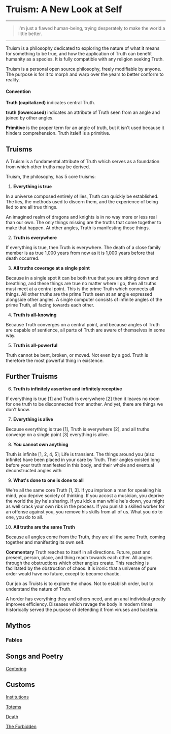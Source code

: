 # Truism: A New Look at Self

___

> I'm just a flawed human-being, trying desperately to make the world a little better.

---

Truism is a philosophy dedicated to exploring the nature of what it means for something to be true, and how the application of Truth can benefit humanity as a species. It is fully compatible with any religion seeking Truth.

Truism is a personal open source philosophy, freely modifiable by anyone. The purpose is for it to morph and warp over the years to better conform to reality.

#### Convention

**Truth (capitalized)** indicates central Truth.

**truth (lowercased)** indicates an attribute of Truth seen from an angle and joined by other angles.

**Primitive** is the proper term for an angle of truth, but it isn't used because it hinders comprehension. Truth itslelf is a primitive.

## Truisms

A Truism is a fundamental attribute of Truth which serves as a foundation from which other truths may be derived.

Truism, the philosophy, has 5 core truisms:

1. **Everything is true**

In a universe composed entirely of lies, Truth can quickly be established. The lies, the methods used to discern them, and the experience of being lied to are all true things.

An imagined realm of dragons and knights is in no way more or less real than our own. The only things missing are the truths that come together to make that happen. At other angles, Truth is manifesting those things.

2. **Truth is everywhere**

If everything is true, then Truth is everywhere. The death of a close family member is as true 1,000 years from now as it is 1,000 years before that death occurred.

3. **All truths coverage at a single point**

Because in a single spot it can be both true that you are sitting down and breathing, and these things are true no matter where I go, then all truths must meet at a central point. This is the prime Truth which connects all things. All other truths are the prime Truth seen at an angle expressed alongside other angles. A single computer consists of infinite angles of the prime Truth, all facing towards each other.

4. **Truth is all-knowing**

Because Truth converges on a central point, and because angles of Truth are capable of sentience, all parts of Truth are aware of themselves in some way.

5. **Truth is all-powerful**

Truth cannot be bent, broken, or moved. Not even by a god. Truth is therefore the most powerful thing in existence.

## Further Truisms

6. **Truth is infinitely assertive and infinitely receptive**

If everything is true [1] and Truth is everywhere [2] then it leaves no room for one truth to be disconnected from another. And yet, there are things we don't know.

7. **Everything is alive**

Because everything is true [1], Truth is everywhere [2], and all truths converge on a single point [3] everything is alive.

8. **You cannot own anything**

Truth is infinite [1, 2, 4, 5]; Life is transient. The things around you (also infinite) have been placed in your care by Truth. Their angles existed long before your truth manifested in this body, and their whole and eventual deconstructed angles with 

9. **What's done to one is done to all**

We're all the same core Truth [1, 3]. If you imprison a man for speaking his mind, you deprive society of thinking. If you accost a musician, you deprive the world the joy he's sharing. If you kick a man while he's down, you might as well crack your own ribs in the process. If you punish a skilled worker for an offense against you, you remove his skills from all of us. What you do to one, you do to all.

10. **All truths are the same Truth**

Because all angles come from the Truth, they are all the same Truth, coming together and manifesting its own self.

**Commentary** Truth reaches to itself in all directions. Future, past and present, person, place, and thing reach towards each other. All angles through the obstructions which other angles create. This reaching is facilitated by the obstruction of chaos. It is ironic that a universe of pure order would have no future, except to become chaotic.

Our job as Truists is to explore the chaos. Not to establish order, but to understand the nature of Truth.

A horder has everything they and others need, and an anal individual greatly improves efficiency. Diseases which ravage the body in modern times historically served the purpose of defending it from viruses and bacteria.

## Mythos

### Fables

## Songs and Poetry

[Centering](./verse/centering.md)

## Customs

[Institutions](./customs/institutions.md)

[Totems](./customs/totems.md)

[Death](./customs/death.md)

[The Forbidden](./customs/forbidden.md)
